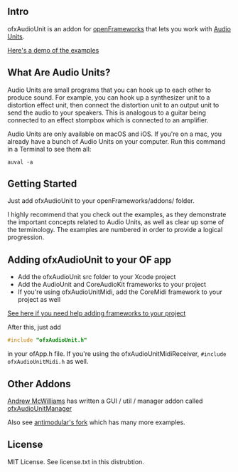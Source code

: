 Intro
-----

ofxAudioUnit is an addon for [openFrameworks](http://www.openframeworks.cc/) that lets you work with [Audio Units](http://en.wikipedia.org/wiki/Audio_Units).

[Here's a demo of the examples](http://vimeo.com/41115496)

What Are Audio Units?
---------------------

Audio Units are small programs that you can hook up to each other to produce sound. For example, you can hook up a synthesizer unit to a distortion effect unit, then connect the distortion unit to an output unit to send the audio to your speakers. This is analogous to a guitar being connected to an effect stompbox which is connected to an amplifier.

Audio Units are only available on macOS and iOS. If you're on a mac, you already have a bunch of Audio Units on your computer. Run this command in a Terminal to see them all: 

```
auval -a
```

Getting Started
---------------

Just add ofxAudioUnit to your openFrameworks/addons/ folder.

I highly recommend that you check out the examples, as they demonstrate the important concepts related to Audio Units, as well as clear up some of the terminology. The examples are numbered in order to provide a logical progression.

Adding ofxAudioUnit to your OF app
---------------------------------

* Add the ofxAudioUnit src folder to your Xcode project
* Add the AudioUnit and CoreAudioKit frameworks to your project
* If you're using ofxAudioUnitMidi, add the CoreMidi framework to your project as well

[See here if you need help adding frameworks to your project](http://stackoverflow.com/questions/3352664/how-to-add-existing-frameworks-in-xcode-4)

After this, just add
```C++
#include "ofxAudioUnit.h"
```
in your ofApp.h file. If you're using the ofxAudioUnitMidiReceiver, `#include ofxAudioUnitMidi.h` as well.

Other Addons
------------
[Andrew McWilliams](http://jahya.net/) has written a GUI / util / manager addon called [ofxAudioUnitManager](https://github.com/microcosm/ofxAudioUnitManager)

Also see [antimodular's fork](https://github.com/antimodular/ofxAudioUnit) which has many more examples.

License
----------

MIT License. See license.txt in this distrubtion.
